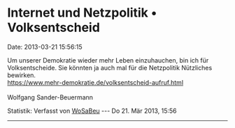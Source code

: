 Internet und Netzpolitik • Volksentscheid
=========================================

Date: 2013-03-21 15:56:15

Um unserer Demokratie wieder mehr Leben einzuhauchen, bin ich für
Volksentscheide. Sie könnten ja auch mal für die Netzpolitik Nützliches
bewirken.\
<https://www.mehr-demokratie.de/volksentscheid-aufruf.html>\
\
Wolfgang Sander-Beuermann

Statistik: Verfasst von
[WoSaBeu](http://forum.suma-ev.de/memberlist.php?mode=viewprofile&u=56)
--- Do 21. Mär 2013, 15:56

------------------------------------------------------------------------
